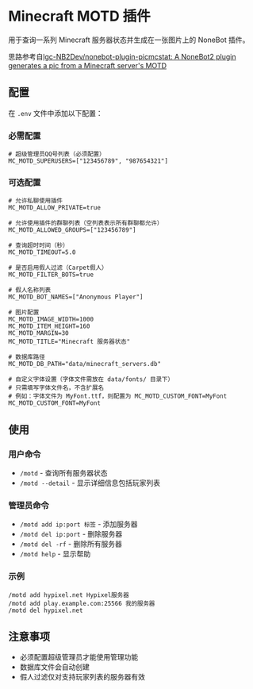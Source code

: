 # Minecraft MOTD 插件

用于查询一系列 Minecraft 服务器状态并生成在一张图片上的 NoneBot 插件。

思路参考自[lgc-NB2Dev/nonebot-plugin-picmcstat: A NoneBot2 plugin generates a pic from a Minecraft server's MOTD](https://github.com/lgc-NB2Dev/nonebot-plugin-picmcstat)

## 配置

在 `.env` 文件中添加以下配置：

### 必需配置

```env
# 超级管理员QQ号列表（必须配置）
MC_MOTD_SUPERUSERS=["123456789", "987654321"]
```

### 可选配置

```env
# 允许私聊使用插件
MC_MOTD_ALLOW_PRIVATE=true

# 允许使用插件的群聊列表（空列表表示所有群聊都允许）
MC_MOTD_ALLOWED_GROUPS=["123456789"]

# 查询超时时间（秒）
MC_MOTD_TIMEOUT=5.0

# 是否启用假人过滤（Carpet假人）
MC_MOTD_FILTER_BOTS=true

# 假人名称列表
MC_MOTD_BOT_NAMES=["Anonymous Player"]

# 图片配置
MC_MOTD_IMAGE_WIDTH=1000
MC_MOTD_ITEM_HEIGHT=160
MC_MOTD_MARGIN=30
MC_MOTD_TITLE="Minecraft 服务器状态"

# 数据库路径
MC_MOTD_DB_PATH="data/minecraft_servers.db"

# 自定义字体设置（字体文件需放在 data/fonts/ 目录下）
# 只需填写字体文件名，不含扩展名
# 例如：字体文件为 MyFont.ttf，则配置为 MC_MOTD_CUSTOM_FONT=MyFont
MC_MOTD_CUSTOM_FONT=MyFont
```

## 使用

### 用户命令

- `/motd` - 查询所有服务器状态
- `/motd --detail` - 显示详细信息包括玩家列表

### 管理员命令

- `/motd add ip:port 标签` - 添加服务器
- `/motd del ip:port` - 删除服务器
- `/motd del -rf` - 删除所有服务器
- `/motd help` - 显示帮助

### 示例

```
/motd add hypixel.net Hypixel服务器
/motd add play.example.com:25566 我的服务器
/motd del hypixel.net
```

## 注意事项

- 必须配置超级管理员才能使用管理功能
- 数据库文件会自动创建
- 假人过滤仅对支持玩家列表的服务器有效